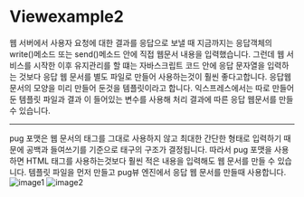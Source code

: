 Viewexample2
==============================

웹 서버에서 사용자 요청에 대한 결과를 응답으로 보낼 때 지금까지는 응답객체의 write()메소드 또는 send()메소드 안에 직접 웹문서 내용을 입력했습니다. 그런데 웹 서비스를 시작한 이후 유지관리를 할 떄는 자바스크립트 코드 안에 응답 문자열을 입력하는 것보다 응답 웹 문서를 별도 파일로 만들어 사용하는것이 훨씬 좋다고합니다. 응답웹문서의 모양을 미리 만들어 둔것을 템플릿이라고 합니다. 익스프레스에서는 따로 만들어 둔 템플릿 파일과 결과 이 들어있는 변수를 사용해 처리 결과에 따른 응답 웹문서를 만들 수 있습니다.

--------------------------------
pug 포맷은 웹 문서의 태그를 그대로 사용하지 않고 최대한 간단한 형태로 입력하기 때문에 공백과 들여쓰기를 기준으로 태구의 구조가 결정됩니다. 따라서 pug 포맷을 사용하면 HTML 태그를 사용하는것보다 훨씬 적은 내용을 입력해도 웹 문서를 만들 수 있습니다.
템플릿 파일을 먼저 만들고 pug뷰 엔진에서 응답 웹 문서를 만들때 사용합니다.
![image1](http://drive.google.com/uc?export=view&id=1jF-7BugEGv0iE5QVzfmaXENT81mqxs0p "image1")
![image2](http://drive.google.com/uc?export=view&id=1Ni4LPw1-i30oOsAHYPcBmlWTQLUunScN "image2")
